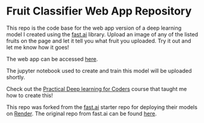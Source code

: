 # Fruit Classifier Web App Repository

This repo is the code base for the web app version of a deep learning model I created using the [fast.ai](https://www.fast.ai) library. Upload an image of any of the listed fruits on the page and let it tell you what fruit you uploaded. Try it out and let me know how it goes!

The web app can be accessed [here](https://eli-fruit-classifier.onrender.com).

The jupyter notebook used to create and train this model will be uploaded shortly.

Check out the [Practical Deep learning for Coders](https://course.fast.ai/) course that taught me how to create this!

This repo was forked from the [fast.ai](https://www.fast.ai) starter repo for deploying their models on [Render](https://render.com). The original repo from fast.ai can be found [here](https://github.com/render-examples/fastai-v3).
